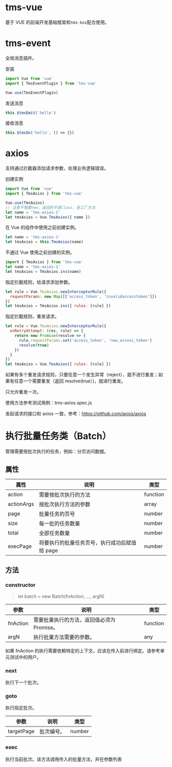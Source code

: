 # tms-vue

基于 VUE 的前端开发基础框架和`tms-kos`配合使用。

# tms-event

全局消息插件。

安装

```javascript
import Vue from 'vue'
import { TmsEventPlugin } from 'tms-vue'

Vue.use(TmsEventPlugin)
```

发送消息

```javascript
this.$tmsEmit('hello')
```

接收消息

```javascript
this.$tmsOn('hello', () => {})
```

# axios

支持通过拦截器添加请求参数，处理业务逻辑错误。

创建实例

```javascript
import Vue from 'vue'
import { TmsAxios } from 'tms-vue'

Vue.use(TmsAxios)
// 注意不需要new，返回的不是Class，是工厂方法
let name = 'tms-axios-1'
let tmsAxios = Vue.TmsAxios({ name })
```

在 Vue 的组件中使用之前创建实例。

```javascript
let name = 'tms-axios-1'
let tmsAxios = this.TmsAxios(name)
```

不通过 Vue 使用之前创建的实例。

```javascript
import { TmsAxios } from 'tms-vue'
let name = 'tms-axios-1'
let tmsAxios = TmsAxios.ins(name)
```

指定拦截规则，给请求添加参数。

```javascript
let rule = Vue.TmsAxios.newInterceptorRule({
  requestParams: new Map([['access_token', 'invalidaccesstoken']])
})
let tmsAxios = TmsAxios.ins({ rules: [rule] })
```

指定拦截规则，重发请求。

```javascript
let rule = Vue.TmsAxios.newInterceptorRule({
  onRetryAttempt: (res, rule) => {
    return new Promise(resolve => {
      rule.requestParams.set('access_token', 'new_access_token')
      resolve(true)
    })
  }
})
let tmsAxiso = Vue.TmsAxios({ rules: [rule] })
```

如果有多个重发请求规则，只要任意一个发生异常（reject），就不进行重发；如果有任意一个需要重发（返回 resolve(true）)，就进行重发。

只允许重发一次。

使用方法参考测试用例：tms-axios.spec.js

发起请求的接口和 axios 一致，参考：https://github.com/axios/axios

# 执行批量任务类（Batch）

管理需要按批次执行的任务，例如：分页访问数据。

## 属性

| 属性       | 说明                                          | 类型     |
| ---------- | --------------------------------------------- | -------- |
| action     | 需要按批次执行的方法                          | function |
| actionArgs | 按批次执行方法的参数                          | array    |
| page       | 批量任务的页号                                | number   |
| size       | 每一批的任务数量                              | number   |
| total      | 全部任务数量                                  | number   |
| execPage   | 将要执行的批量任务页号，执行成功后赋值给 page | number   |

## 方法

### constructor

> let batch = new Batch(fnAction, ..., argN)

| 参数     | 说明                                       | 类型     |
| -------- | ------------------------------------------ | -------- |
| fnAction | 需要批量执行的方法，返回值必须为 Promise。 | function |
| argN     | 执行批量方法需要的参数。                   | any      |

如果 fnAction 的执行需要依赖特定的上下文，应该在传入前进行绑定。请参考单元测试中的用户。

### next

执行下一个批次。

### goto

执行指定批次。

| 参数       | 说明       | 类型   |
| ---------- | ---------- | ------ |
| targetPage | 批次编号。 | number |

### exec

执行当前批次。该方法调用传入的批量方法，并在参数列表

